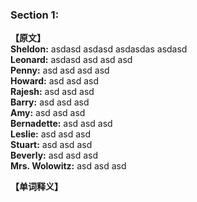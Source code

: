 ### Section 1:  

**【原文】**  
**Sheldon:** asdasd asdasd asdasdas asdasd  
**Leonard:** asdasd asd asd asd  
**Penny:** asd asd asd asd  
**Howard:** asd asd asd  
**Rajesh:** asd asd asd  
**Barry:** asd asd asd  
**Amy:** asd asd asd  
**Bernadette:** asd asd asd   
**Leslie:** asd asd asd  
**Stuart:** asd asd asd  
**Beverly:** asd asd asd  
**Mrs. Wolowitz:** asd asd asd

**【单词释义】**  


